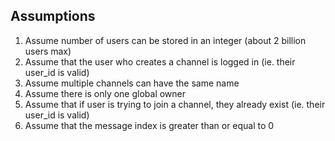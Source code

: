 ## Assumptions

1. Assume number of users can be stored in an integer (about 2 billion users max)
2. Assume that the user who creates a channel is logged in (ie. their user_id is valid)
3. Assume multiple channels can have the same name
4. Assume there is only one global owner
5. Assume that if user is trying to join a channel, they already exist (ie. their user_id is valid)
6. Assume that the message index is greater than or equal to 0